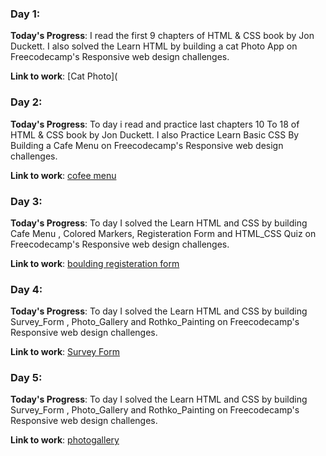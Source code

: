 


### Day 1:

**Today's Progress**: I read the first 9 chapters of HTML & CSS book by Jon Duckett. I also solved the Learn HTML by building a cat Photo App on Freecodecamp's Responsive web design challenges.

**Link to work**: [Cat Photo](



### Day 2: 

**Today's Progress**: To day i read and practice last chapters 10 To 18 of HTML & CSS book by Jon Duckett. I also Practice Learn Basic CSS By Building a Cafe Menu  on Freecodecamp's Responsive web design challenges.

**Link to work**: [cofee menu](https://github.com/sacdiacabdikariim00/survey-form/tree/master/Surfey%20form/cofee_menu/)



### Day 3: 

**Today's Progress**: To day I solved the Learn HTML and CSS by building Cafe Menu , Colored Markers, Registeration Form and HTML_CSS Quiz on Freecodecamp's Responsive web design challenges.

**Link to work**: [boulding registeration form](https://github.com/sacdiacabdikariim00/survey-form/tree/master/Surfey%20form/boulding_registeration_form/)

### Day 4:

**Today's Progress**: To day I solved the Learn HTML and CSS by building Survey_Form , Photo_Gallery and  Rothko_Painting  on Freecodecamp's Responsive web design challenges.

**Link to work**: [Survey Form](https://github.com/sacdiacabdikariim00/survey-form/tree/master/Surfey%20form/surfey_form/)

### Day 5:

**Today's Progress**: To day I solved the Learn HTML and CSS by building Survey_Form , Photo_Gallery and  Rothko_Painting  on Freecodecamp's Responsive web design challenges.

**Link to work**: [photogallery ](https://github.com/sacdiacabdikariim00/survey-form/tree/master/Surfey%20form/photogallery/)


